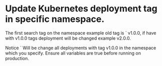 # Update Kubernetes deployment tag in specific namespace.

The first search tag on the namespace example old tag is ` v1.0.0, if have with v1.0.0 tags deployment will be changed example v2.0.0.

Notice `
    Will be change all deployments with tag v1.0.0 in the namespace which you specify.
    Ensure all variables are true before running on production.